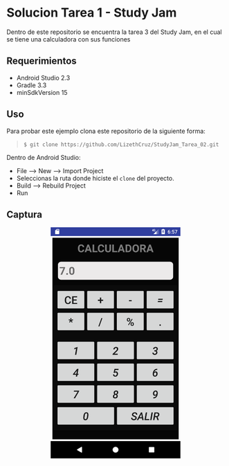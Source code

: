 # Solucion Tarea 1 - Study Jam

Dentro de este repositorio se encuentra la tarea 3 del Study Jam, en el cual
se tiene una calculadora con sus funciones

## Requerimientos

  * Android Studio 2.3
  * Gradle 3.3
  * minSdkVersion 15

## Uso

Para probar este ejemplo clona este repositorio de la siguiente forma:
>
>     $ git clone https://github.com/LizethCruz/StudyJam_Tarea_02.git

Dentro de Android Studio:

* File --> New --> Import Project
* Seleccionas la ruta donde hiciste el `clone` del proyecto.
* Build --> Rebuild Project
* Run

## Captura

<div align="center">
    <center>
        <img src="/img/captura.png" width="300">
    </center>
</div>
<br><br>

